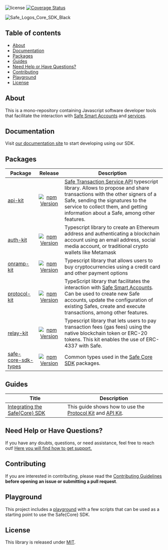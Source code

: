 ![license](https://img.shields.io/github/license/safe-global/safe-core-sdk) [![Coverage Status](https://coveralls.io/repos/github/safe-global/safe-core-sdk/badge.svg?branch=main)](https://coveralls.io/github/safe-global/safe-core-sdk?branch=main)

![Safe_Logos_Core_SDK_Black](https://github.com/safe-global/safe-core-sdk/assets/6764315/7202a24a-2981-4b31-9cf5-ace1c3b2c4fa)

## Table of contents

- [About](#about)
- [Documentation](#documentation)
- [Packages](#packages)
- [Guides](#guides)
- [Need Help or Have Questions?](#need-help-or-have-questions)
- [Contributing](#contributing)
- [Playground](#playground)
- [License](#license)

## About

This is a mono-repository containing Javascript software developer tools that facilitate the interaction with [Safe Smart Accounts](https://github.com/safe-global/safe-smart-account) and [services](https://github.com/safe-global/safe-transaction-service).

## Documentation

Visit [our documentation site](https://docs.safe.global/sdk/overview) to start developing using our SDK.

## Packages

| Package | Release | Description |
| ------------------------------------------------------------------------------------------------------------ | :--------------------------------------------------------------------------------------------------------------------------------------------------: | --------------------------------------------------------------------------------------------------------------------------------------------------------------------------- |
| [api-kit](https://github.com/safe-global/safe-core-sdk/tree/main/packages/api-kit)                           | [![npm Version](https://badge.fury.io/js/%40safe-global%2Fapi-kit.svg)](https://badge.fury.io/js/%40safe-global%2Fapi-kit)                 | [Safe Transaction Service API](https://github.com/safe-global/safe-transaction-service) typescript library. Allows to propose and share transactions with the other signers of a Safe, sending the signatures to the service to collect them, and getting information about a Safe, among other features.                                                                       |
| [auth-kit](https://github.com/safe-global/safe-core-sdk/tree/main/packages/auth-kit)                         | [![npm Version](https://badge.fury.io/js/%40safe-global%2Fauth-kit.svg)](https://badge.fury.io/js/%40safe-global%2Fauth-kit)               | Typescript library to create an Ethereum address and authenticating a blockchain account using an email address, social media account, or traditional crypto wallets like Metamask   |
| [onramp-kit](https://github.com/safe-global/safe-core-sdk/tree/main/packages/onramp-kit)                     | [![npm Version](https://badge.fury.io/js/%40safe-global%2Fonramp-kit.svg)](https://badge.fury.io/js/%40safe-global%2Fonramp-kit)           | Typescript library that allows users to buy cryptocurrencies using a credit card and other payment options                                                                           |
| [protocol-kit](https://github.com/safe-global/safe-core-sdk/tree/main/packages/protocol-kit)                 | [![npm Version](https://badge.fury.io/js/%40safe-global%2Fprotocol-kit.svg)](https://badge.fury.io/js/%40safe-global%2Fprotocol-kit)       | TypeScript library that facilitates the interaction with [Safe Smart Accounts](https://github.com/safe-global/safe-smart-account). Can be used to create new Safe accounts, update the configuration of existing Safes, create and execute transactions, among other features.                                              |
| [relay-kit](https://github.com/safe-global/safe-core-sdk/tree/main/packages/relay-kit)                       | ​​​[​![npm Version](https://badge.fury.io/js/%40safe-global%2Frelay-kit.svg)​](https://badge.fury.io/js/%40safe-global%2Frelay-kit)​             | Typescript library that lets users to pay transaction fees (gas fees) using the native blockchain token or ERC-20 tokens.​ This kit enables the use of ERC-4337 with Safe.                                                                            |
| [safe-core-sdk-types](https://github.com/safe-global/safe-core-sdk/tree/main/packages/safe-core-sdk-types)   | [![npm Version](https://badge.fury.io/js/%40safe-global%2Fsafe-core-sdk-types.svg)](https://badge.fury.io/js/%40safe-global%2Fsafe-core-sdk-types)  | Common types used in the [Safe Core SDK](https://github.com/safe-global/safe-core-sdk/tree/main/packages) packages.                                                  |

## Guides

| Title | Description |
| ------------------------------------------------------------------------------------------------------------------------------- | -------------------------------------------------------------------------------------------------------------------------------------------------------------------------------------------------------------------- |
| [Integrating the Safe{Core} SDK](https://github.com/safe-global/safe-core-sdk/blob/main/guides/integrating-the-safe-core-sdk.md) | This guide shows how to use the [Protocol Kit](https://github.com/safe-global/safe-core-sdk/tree/main/packages/protocol-kit) and [API Kit](https://github.com/safe-global/safe-core-sdk/tree/main/packages/api-kit). |

## Need Help or Have Questions?

If you have any doubts, questions, or need assistance, feel free to reach out! [Here you will find how to get support.](https://github.com/safe-global/safe-core-sdk/tree/main/SUPPORT.md)

## Contributing

If you are interested in contributing, please read the [Contributing Guidelines](https://github.com/safe-global/safe-core-sdk/tree/main/CONTRIBUTING.md) **before opening an issue or submitting a pull request**.

## Playground

This project includes a [playground](https://github.com/safe-global/safe-core-sdk/tree/main/playground/README.md) with a few scripts that can be used as a starting point to use the Safe{Core} SDK.

## License

This library is released under [MIT](https://github.com/safe-global/safe-core-sdk/tree/main/LICENSE.md).
